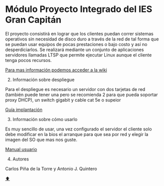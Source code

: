 # Módulo Proyecto Integrado del IES Gran Capitán

El proyecto consistirá en lograr que los clientes puedan correr sistemas operativos sin necesidad de disco duro a través de la red de tal forma que se puedan usar equipos de pocas prestaciones o bajo costo y así no desperdiciarlos.
Se realizará mediante un conjunto de aplicaciones servidores llamadas LTSP que permite ejecutar Linux aunque el cliente tenga pocos recursos.

<a href="https://github.com/iesgrancapitan-proyectos/202021asir_junio-LTSP-pi-aquinteropdlt/wiki">Para mas información podemos acceder a la wiki</a>

2. Información sobre despliegue

Para el despliegue es necesario un servidor con dos tarjetas de red (también puede tener una pero se recomienda 2 para que pueda soportar proxy DHCP), un switch gigabit y cable cat 5e o supeior

<a href="https://github.com/iesgrancapitan-proyectos/202021asir_junio-LTSP-pi-aquinteropdlt/wiki/6Doc_Implantaci%C3%B3n">Guía implantación</a>

3. Información sobre cómo usarlo

Es muy sencillo de usar, una vez configurado el servidor el cliente solo debe modificar en la bios el arranque para que sea por red y elegir la imagen del SO que mas nos guste.
  
  <a href="https://github.com/iesgrancapitan-proyectos/202021asir_junio-LTSP-pi-aquinteropdlt/wiki/OperatoriaCliente">Manual usuario</a>

4. Autores

Carlos Piña de la Torre y Antonio J. Quintero 

[:arrow_up:](#módulo-proyecto-integrado-del-ies-gran-capitán)
